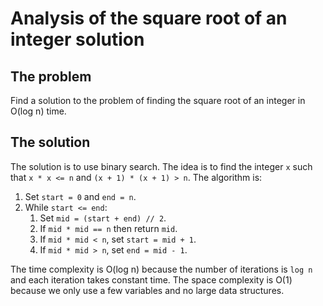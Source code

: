 # Analysis of the square root of an integer solution

## The problem

Find a solution to the problem of finding the square root of an integer in O(log n) time.

## The solution

The solution is to use binary search. The idea is to find the integer `x` such that `x * x <= n` and `(x + 1) * (x + 1) > n`. The algorithm is:

1. Set `start = 0` and `end = n`.
2. While `start <= end`:
   1. Set `mid = (start + end) // 2`.
   2. If `mid * mid == n` then return `mid`.
   3. If `mid * mid < n`, set `start = mid + 1`.
   4. If `mid * mid > n`, set `end = mid - 1`.

The time complexity is O(log n) because the number of iterations is `log n` and each iteration takes constant time. The space complexity is O(1) because we only use a few variables and no large data structures.
